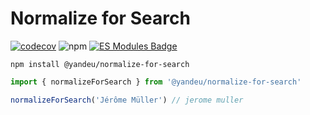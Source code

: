 # Normalize for Search

[![codecov](https://codecov.io/gh/yandeu/normalize-for-search/branch/main/graph/badge.svg)](https://codecov.io/gh/yandeu/normalize-for-search)
![npm](https://img.shields.io/npm/v/@yandeu/normalize-for-search)
[![ES Modules Badge](https://img.shields.io/badge/Node.js-ES%20Modules-informational)](https://github.com/yandeu/yandeu/blob/main/posts/2020-05-28-esm-for-nodejs.md)

```console
npm install @yandeu/normalize-for-search
```

```js
import { normalizeForSearch } from '@yandeu/normalize-for-search'

normalizeForSearch('Jérôme Müller') // jerome muller
```
